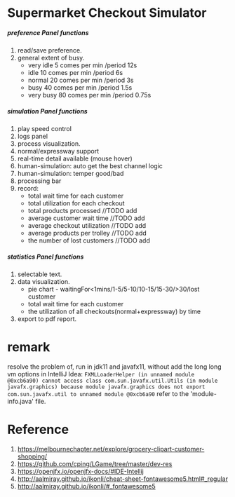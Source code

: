 # Supermarket Checkout Simulator


##### preference Panel functions
1. read/save preference.
2. general extent of busy.
    - very idle 5 comes per min /period 12s
    - idle 10 comes per min /period 6s
    - normal 20 comes per min /period 3s
    - busy 40 comes per min /period 1.5s
    - very busy 80 comes per min /period 0.75s

##### simulation Panel functions
1. play speed control
2. logs panel
3. process visualization.
4. normal/expressway support
5. real-time detail available (mouse hover) 
5. human-simulation: auto get the best channel logic
5. human-simulation: temper good/bad
5. processing bar
6. record:
    - total wait time for each customer
    - total utilization for each checkout
    - total products processed //TODO add
    - average customer wait time //TODO add
    - average checkout utilization //TODO add
    - average products per trolley //TODO add
    - the number of lost customers //TODO add
##### statistics Panel functions
1. selectable text.
2. data visualization.
    - pie chart - waitingFor<1mins/1-5/5-10/10-15/15-30/>30/lost customer
    - total wait time for each customer
    - the utilization of all checkouts(normal+expressway) by time
2. export to pdf report.

# remark

resolve the problem of, run in jdk11 and javafx11, without add the long long vm options in IntelliJ Idea:
`
FXMLLoaderHelper (in unnamed module @0xcb6a90) cannot access class com.sun.javafx.util.Utils (in module javafx.graphics) because module javafx.graphics does not export com.sun.javafx.util to unnamed module @0xcb6a90
`
refer to the 'module-info.java' file.


# Reference
1. https://melbournechapter.net/explore/grocery-clipart-customer-shopping/
2. https://github.com/cping/LGame/tree/master/dev-res
3. https://openjfx.io/openjfx-docs/#IDE-Intellij
4. http://aalmiray.github.io/ikonli/cheat-sheet-fontawesome5.html#_regular
5. http://aalmiray.github.io/ikonli/#_fontawesome5